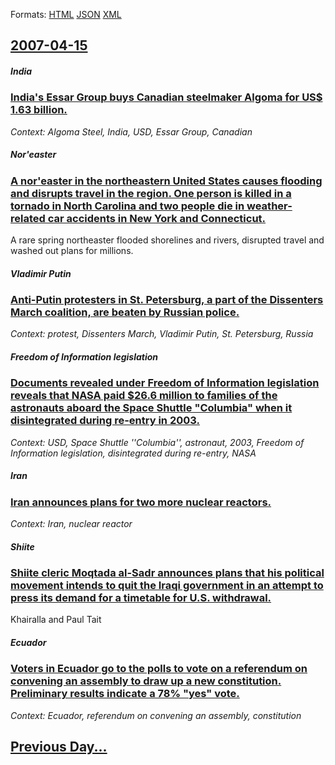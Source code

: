 
Formats: [HTML](2007/04/15/index.html)  [JSON](2007/04/15/index.json)  [XML](2007/04/15/index.xml)  

## [2007-04-15](/news/2007/04/15/index.md)

##### India
### [ India's Essar Group buys Canadian steelmaker Algoma for US$ 1.63 billion. ](/news/2007/04/15/india-s-essar-group-buys-canadian-steelmaker-algoma-for-us-1-63-billion.md)
_Context: Algoma Steel, India, USD, Essar Group, Canadian_

##### Nor'easter
### [ A nor'easter in the northeastern United States causes flooding and disrupts travel in the region. One person is killed in a tornado in North Carolina and two people die in weather-related car accidents in New York and Connecticut. ](/news/2007/04/15/a-nor-easter-in-the-northeastern-united-states-causes-flooding-and-disrupts-travel-in-the-region-one-person-is-killed-in-a-tornado-in-nort.md)
A rare spring northeaster flooded shorelines and rivers, disrupted travel and washed out plans for millions.

##### Vladimir Putin
### [ Anti-Putin protesters in St. Petersburg, a part of the Dissenters March coalition, are beaten by Russian police. ](/news/2007/04/15/anti-putin-protesters-in-st-petersburg-a-part-of-the-dissenters-march-coalition-are-beaten-by-russian-police.md)
_Context: protest, Dissenters March, Vladimir Putin, St. Petersburg, Russia_

##### Freedom of Information legislation
### [ Documents revealed under Freedom of Information legislation reveals that NASA paid $26.6 million to families of the astronauts aboard the Space Shuttle "Columbia" when it disintegrated during re-entry in 2003. ](/news/2007/04/15/documents-revealed-under-freedom-of-information-legislation-reveals-that-nasa-paid-26-6-million-to-families-of-the-astronauts-aboard-the-s.md)
_Context: USD, Space Shuttle ''Columbia'', astronaut, 2003, Freedom of Information legislation, disintegrated during re-entry, NASA_

##### Iran
### [ Iran announces plans for two more nuclear reactors. ](/news/2007/04/15/iran-announces-plans-for-two-more-nuclear-reactors.md)
_Context: Iran, nuclear reactor_

##### Shiite
### [ Shiite cleric Moqtada al-Sadr announces plans that his political movement intends to quit the Iraqi government in an attempt to press its demand for a timetable for U.S. withdrawal. ](/news/2007/04/15/shiite-cleric-moqtada-al-sadr-announces-plans-that-his-political-movement-intends-to-quit-the-iraqi-government-in-an-attempt-to-press-its-d.md)
Khairalla and Paul Tait

##### Ecuador
### [ Voters in Ecuador go to the polls to vote on a referendum on convening an assembly to draw up a new constitution. Preliminary results indicate a 78% "yes" vote. ](/news/2007/04/15/voters-in-ecuador-go-to-the-polls-to-vote-on-a-referendum-on-convening-an-assembly-to-draw-up-a-new-constitution-preliminary-results-indic.md)
_Context: Ecuador, referendum on convening an assembly, constitution_

## [Previous Day...](/news/2007/04/14/index.md)

